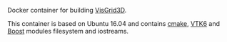 Docker container for building [VisGrid3D](https://github.com/margrietpalm/VisGrid3D).

This container is based on Ubuntu 16.04 and contains [cmake](https://cmake.org/), [VTK6](www.vtk.org) and [Boost](www.boost.org) modules filesystem and iostreams.
